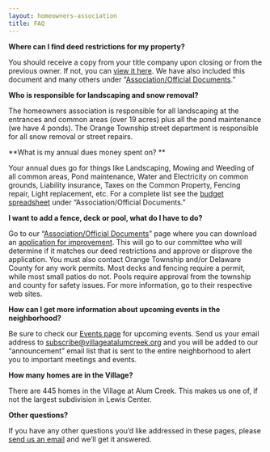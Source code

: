 ```yaml
---
layout: homeowners-association
title: FAQ
---
```


**Where can I find deed restrictions for my property?**

You should receive a copy from your title company upon closing or from the
previous owner.  If not, you can [view it here][44].  We have also included
this document and many others under “[Association/Official Documents][45].”

**Who is responsible for landscaping and snow removal?**

The homeowners association is responsible for all landscaping at the entrances
and common areas (over 19 acres) plus all the pond maintenance (we have 4
ponds).  The Orange Township street department is responsible for all snow
removal or street repairs.

**What is my annual dues money spent on? **

Your annual dues go for things like Landscaping, Mowing and Weeding of all
common areas, Pond maintenance, Water and Electricity on common grounds,
Liability insurance, Taxes on the Common Property, Fencing repair, Light
replacement, etc.  For a complete list see the [budget spreadsheet][46] under
“Association/Official Documents.”

**I want to add a fence, deck or pool, what do I have to do?**

Go to our “[Association/Official Documents][45]” page where you can download
an [application for improvement][47].  This will go to our committee who will
determine if it matches our deed restrictions and approve or disprove the
application.  You must also contact Orange Township and/or Delaware County for
any work permits.  Most decks and fencing require a permit, while most small
patios do not.  Pools require approval from the township and county for safety
issues.  For more information, go to their respective web sites.

**How can I get more information about upcoming events in the neighborhood?** 

Be sure to check our [Events page][48] for upcoming events.  Send us your
email address to [subscribe@villageatalumcreek.org][49] and you will be added
to our “announcement” email list that is sent to the entire neighborhood to
alert you to important meetings and events.

**How many homes are in the Village?**

There are 445 homes in the Village at Alum Creek.  This makes us one of, if
not the largest subdivision in Lewis Center.

**Other questions?**

If you have any other questions you’d like addressed in these pages, please
[send us an email][50] and we’ll get it answered.

   [44]: http://www.villageatalumcreek.org/wp-content/uploads/2006/04/warranty_deed_of_restrictions.pdf
   [45]: http://www.villageatalumcreek.org/homeowners-association/official-documents/
   [46]: http://www.villageatalumcreek.org/homeowners-association/budget/
   [47]: http://www.villageatalumcreek.org/wp-content/uploads/2006/05/VAC%20improvement%20app.doc
   [48]: http://www.villageatalumcreek.org/events
   [49]: mailto:subscribe@villageatalumcreek.org
   [50]: mailto:vachoa@villageatalumcreek.org

